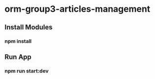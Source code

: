# orm-group3-articles-management

## Install Modules
### npm install

## Run App
### npm run start:dev
